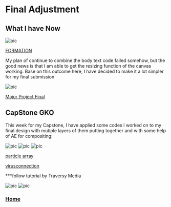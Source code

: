 # Final Adjustment
## What I have Now

![pic](https://wwsiyang.github.io/CODEWORD/SKO/Week_12/week12.gif)

[FORMATION](https://wwsiyang.github.io/CODEWORD/SKO/Week_12/Textparticle_customised_formation_121020_4)

My plan of continue to combine the body text code failed somehow, but the good news is that I am able to get the resizing function of the canvas working. Base on this outcome here, I have decided to make it a lot simpler for my final submission  

![pic](https://wwsiyang.github.io/CODEWORD/images/dp.gif)

[Major Project Final](https://wwsiyang.github.io/CODEWORD/SKO/Final_Assignment/Textparticle_151020_rain_1/)


## CapStone GKO

This week for my Capstone, I have applied some codes I worked on to my final design with mutiple layers of them putting together and with some help of AE for compositing:

![pic](https://wwsiyang.github.io/CODEWORD/SKO/Week_12/particelarray.png)
![pic](https://wwsiyang.github.io/CODEWORD/SKO/Week_12/sphere.png)
![pic](https://wwsiyang.github.io/CODEWORD/SKO/Week_12/virus.png)

[particle array](https://wwsiyang.github.io/CODEWORD/SKO/Week_12/Particle_array)

[virusconnection](https://wwsiyang.github.io/CODEWORD/SKO/Week_12/Particle_virus_nobg)

***follow tutorial by Traversy Media

![pic](https://wwsiyang.github.io/CODEWORD/SKO/Week_12/atomic.gif)
![pic](https://wwsiyang.github.io/CODEWORD/SKO/Week_12/pandemic.gif)

### [Home](https://github.com/WWsiyang/CODEWORD/tree/master/) 

